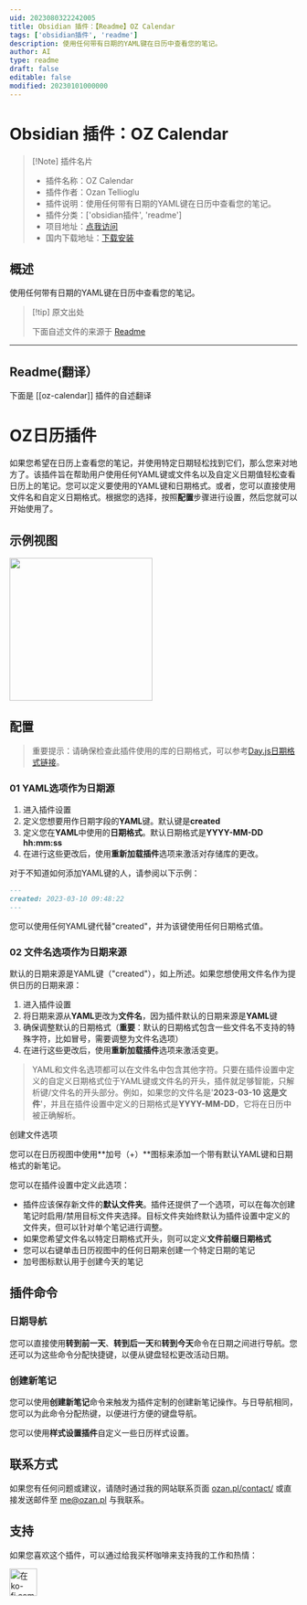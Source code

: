 ```yaml
---
uid: 2023080322242005
title: Obsidian 插件：【Readme】OZ Calendar
tags: ['obsidian插件', 'readme']
description: 使用任何带有日期的YAML键在日历中查看您的笔记。
author: AI
type: readme
draft: false
editable: false
modified: 20230101000000
---
```


# Obsidian 插件：OZ Calendar

> [!Note] 插件名片
> - 插件名称：OZ Calendar
> - 插件作者：Ozan Tellioglu
> - 插件说明：使用任何带有日期的YAML键在日历中查看您的笔记。
> - 插件分类：['obsidian插件', 'readme']
> - 项目地址：[点我访问](https://github.com/ozntel/oz-calendar)
> - 国内下载地址：[下载安装](https://pkmer.cn/products/plugin/pluginMarket/?oz-calendar)

## 概述

使用任何带有日期的YAML键在日历中查看您的笔记。



> [!tip] 原文出处
> 
>下面自述文件的来源于 [Readme](https://ghproxy.net/https://raw.githubusercontent.com/ozntel/oz-calendar/master/README.md)
> 

---

## Readme(翻译）

下面是 [[oz-calendar]] 插件的自述翻译


# OZ日历插件

如果您希望在日历上查看您的笔记，并使用特定日期轻松找到它们，那么您来对地方了。该插件旨在帮助用户使用任何YAML键或文件名以及自定义日期值轻松查看日历上的笔记。您可以定义要使用的YAML键和日期格式。或者，您可以直接使用文件名和自定义日期格式。根据您的选择，按照**配置**步骤进行设置，然后您就可以开始使用了。

## 示例视图

<img src="https://github.com/ozntel/oz-calendar/blob/master/img/OZ-Calendar-Sample-Img-01.png?raw=true" width="250px"/>

## 配置

> 重要提示：请确保检查此插件使用的库的日期格式，可以参考[Day.js日期格式链接](https://day.js.org/docs/en/display/format)。

### 01 YAML选项作为日期源

1. 进入插件设置
2. 定义您想要用作日期字段的**YAML**键。默认键是**created**
3. 定义您在**YAML**中使用的**日期格式**。默认日期格式是**YYYY-MM-DD hh:mm:ss**
4. 在进行这些更改后，使用**重新加载插件**选项来激活对存储库的更改。

对于不知道如何添加YAML键的人，请参阅以下示例：

```md
---
created: 2023-03-10 09:48:22
---
```

您可以使用任何YAML键代替"created"，并为该键使用任何日期格式值。

### 02 文件名选项作为日期来源

默认的日期来源是YAML键（"created"），如上所述。如果您想使用文件名作为提供日历的日期来源：

1. 进入插件设置
2. 将日期来源从**YAML**更改为**文件名**，因为插件默认的日期来源是**YAML**键
3. 确保调整默认的日期格式（**重要**：默认的日期格式包含一些文件名不支持的特殊字符，比如冒号，需要调整为文件名选项）
4. 在进行这些更改后，使用**重新加载插件**选项来激活变更。

> YAML和文件名选项都可以在文件名中包含其他字符。只要在插件设置中定义的自定义日期格式位于YAML键或文件名的开头，插件就足够智能，只解析键/文件名的开头部分。例如，如果您的文件名是'**2023-03-10 这是文件**'，并且在插件设置中定义的日期格式是**YYYY-MM-DD**，它将在日历中被正确解析。

创建文件选项

您可以在日历视图中使用**加号（+）**图标来添加一个带有默认YAML键和日期格式的新笔记。

您可以在插件设置中定义此选项：

- 插件应该保存新文件的**默认文件夹**。插件还提供了一个选项，可以在每次创建笔记时启用/禁用目标文件夹选择。目标文件夹始终默认为插件设置中定义的文件夹，但可以针对单个笔记进行调整。
- 如果您希望文件名以特定日期格式开头，则可以定义**文件前缀日期格式**
- 您可以右键单击日历视图中的任何日期来创建一个特定日期的笔记
- 加号图标默认用于创建今天的笔记

## 插件命令

### 日期导航

您可以直接使用**转到前一天**、**转到后一天**和**转到今天**命令在日期之间进行导航。您还可以为这些命令分配快捷键，以便从键盘轻松更改活动日期。

### 创建新笔记

您可以使用**创建新笔记**命令来触发为插件定制的创建新笔记操作。与日导航相同，您可以为此命令分配热键，以便进行方便的键盘导航。

您可以使用**样式设置插件**自定义一些日历样式设置。

## 联系方式

如果您有任何问题或建议，请随时通过我的网站联系页面 [ozan.pl/contact/](https://www.ozan.pl/contact/) 或直接发送邮件至 <me@ozan.pl> 与我联系。

## 支持

如果您喜欢这个插件，可以通过给我买杯咖啡来支持我的工作和热情：

<a href='https://ko-fi.com/L3L356V6Q' target='_blank'>
    <img height='48' style='border:0px;height:48px;' src='https://cdn.ko-fi.com/cdn/kofi1.png?v=2' border='0' alt='在ko-fi.com上给我买杯咖啡' />
</a>



